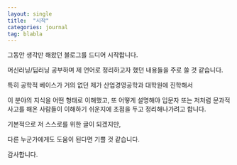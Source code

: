 ```yaml
---
layout: single
title:  "시작"
categories: journal
tag: blabla
---
```




그동안 생각만 해왔던 블로그를 드디어 시작합니다.

머신러닝/딥러닝 공부하며 제 언어로 정리하고자 했던 내용들을 주로 쓸 것 같습니다.

특히 공학적 베이스가 거의 없던 제가 산업경영공학과 대학원에 진학해서

이 분야의 지식을 어떤 형태로 이해했고, 또 어떻게 설명해야 입문자 또는 저처럼 문과적 사고를 해온 사람들이 이해하기 쉬운지에 초점을 두고 정리해나가려고 합니다. 

기본적으로 저 스스로를 위한 글이 되겠지만,

다른 누군가에게도 도움이 된다면 기쁠 것 같습니다.

감사합니다.



